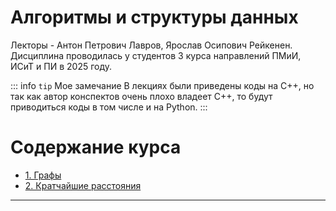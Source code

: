 # Алгоритмы и структуры данных

Лекторы - Антон Петрович Лавров, Ярослав Осипович Рейкенен. Дисциплина проводилась у студентов 3 курса направлений ПМиИ, ИСиТ и ПИ в 2025 году.

::: info `tip` Мое замечание
В лекциях были приведены коды на C++, но так как автор конспектов очень плохо владеет C++, то будут приводиться коды в том числе и на Python.
:::

# Содержание курса

- [1. Графы](./lectures/1)
- [2. Кратчайшие расстояния](./lectures/2)

___________________________________